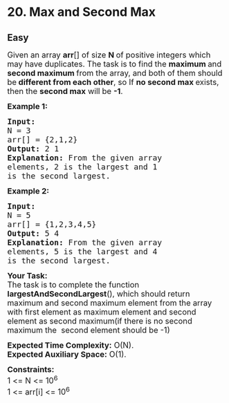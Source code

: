# 20. Max and Second Max
## Easy 
<div class="problem-statement">
                <p></p><p><span style="font-size:18px">Given an array <strong>arr</strong>[] of size <strong>N </strong>of positive integers which may have duplicates. The task is to find the&nbsp;<strong>maximum </strong>and <strong>second maximum </strong>from the array, and both of them should be<strong> different from each other</strong>, so If <strong>no second max </strong>exists, then the&nbsp;<strong>second max</strong> will be <strong>-1</strong>.</span></p>

<p><span style="font-size:18px"><strong>Example 1:</strong></span></p>

<pre><span style="font-size:18px"><strong>Input:
</strong>N = 3
arr[] = {2,1,2}
<strong>Output: </strong>2 1<strong>
Explanation: </strong>From the given array 
elements, 2 is the largest and 1 
is the second largest.</span></pre>

<p><span style="font-size:18px"><strong>Example 2:</strong></span></p>

<pre><span style="font-size:18px"><strong>Input:
</strong>N = 5
arr[] = {1,2,3,4,5}
<strong>Output: </strong>5 4<strong>
Explanation: </strong>From the given array 
elements, 5 is the largest and 4 
is the second largest.
</span></pre>

<p><span style="font-size:18px"><strong>Your&nbsp;Task:</strong><br>
The task is to complete the function <strong>largestAndSecondLargest</strong>(), which should return maximum and second maximum element from the array with first element as maximum element and second element as second maximum(if there is no second maximum the&nbsp; second element should be -1)</span></p>

<p><span style="font-size:18px"><strong>Expected Time Complexity:</strong> O(N).<br>
<strong>Expected Auxiliary Space:</strong> O(1).</span></p>

<p><span style="font-size:18px"><strong>Constraints:</strong><br>
1 &lt;= N &lt;= 10<sup>6</sup><br>
1 &lt;= arr[i] &lt;= 10<sup>6</sup></span></p>
 <p></p>
            </div>